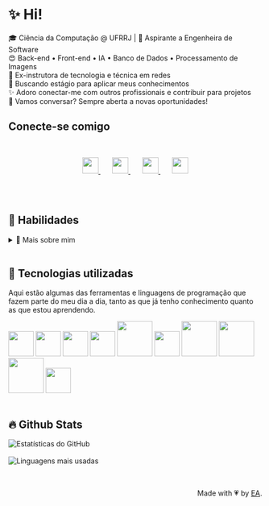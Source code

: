 <br>


# ✨ Hi!
<p>
🎓 Ciência da Computação @ UFRRJ | 🚀 Aspirante a Engenheira de Software   <br>
😍 Back-end • Front-end • IA • Banco de Dados • Processamento de Imagens   <br>
📌 Ex-instrutora de tecnologia e técnica em redes   <br>
🔎 Buscando estágio para aplicar meus conhecimentos   <br>
✨ Adoro conectar-me com outros profissionais e contribuir para projetos   <br>
📩 Vamos conversar? Sempre aberta a novas oportunidades!  <br>
</p>


## Conecte-se comigo
<br>
<p align="center">
    <a href="https://github.com/MayaraSSO" target="_blank">
    <img loading="lazy" src="https://img.icons8.com/ios-filled/50/C90076/github.png" width="32px" />
    </a>&#8287;&#8287;&#8287;&#8287;&#8287;
    <a href="https://www.linkedin.com/in/mayara-s-5151b6141/">
    <img loading="lazy" src="https://img.icons8.com/ios-filled/50/C90076/linkedin.png" width="32px" />
    </a>&#8287;&#8287;&#8287;&#8287;&#8287;
    <a href="mailto:mayarasn20@gmail.com">
    <img loading="lazy" src="https://img.icons8.com/ios-filled/50/C90076/gmail.png" width="32px" />
    </a>&#8287;&#8287;&#8287;&#8287;&#8287;
    <a href="https://www.instagram.com/mayara_s__silva/" target="_blank">
    <img loading="lazy" src="https://img.icons8.com/ios-filled/50/C90076/instagram-new.png" width="32px" />
    </a>
</p>

<br>
<br>

## 🔧 Habilidades

<details>
    <summary> 🌟 Mais sobre mim</summary> 
  
  - 🔭 Atualmente, estou focada em aplicar meu conhecimento para **construir soluções** significativas e impactantes.
  
  - 🌱 Estou **aprofundando meus estudos** nas áreas que me apaixonam, como desenvolvimento de software e inteligência artificial.
  
  - 🤝 Busco **colaborar em projetos inovadores** onde eu possa contribuir e aprender.
  
  - 💪 Sou determinada e resiliente – encaro desafios como oportunidades para **crescer**.
  </details>

<br>


## 🤖 Tecnologias utilizadas
Aqui estão algumas das ferramentas e linguagens de programação que fazem parte do meu dia a dia, tanto as que já tenho conhecimento quanto as que estou aprendendo.
<br>
<div>
<img loading="lazy" src="https://cdn.jsdelivr.net/gh/devicons/devicon@latest/icons/c/c-original.svg" width="50px" />
<img loading="lazy" src="https://cdn.jsdelivr.net/gh/devicons/devicon@latest/icons/python/python-original.svg" width="50px" />
<img loading="lazy" src="https://cdn.jsdelivr.net/gh/devicons/devicon@latest/icons/java/java-original.svg" width="50px"/>
<img loading="lazy" src="https://cdn.jsdelivr.net/gh/devicons/devicon@latest/icons/css3/css3-original.svg" width="50px"/> 
<img loading="lazy" src="https://cdn.jsdelivr.net/gh/devicons/devicon@latest/icons/html5/html5-original.svg" width="70px"/>
<img loading="lazy" src="https://cdn.jsdelivr.net/gh/devicons/devicon@latest/icons/javascript/javascript-original.svg" width="50px"/>
<img loading="lazy" src="https://cdn.jsdelivr.net/gh/devicons/devicon@latest/icons/mysql/mysql-original-wordmark.svg" width="70px"/>
<img loading="lazy" src="https://cdn.jsdelivr.net/gh/devicons/devicon@latest/icons/github/github-original.svg" width="70px"/>
<img loading="lazy" src="https://cdn.jsdelivr.net/gh/devicons/devicon@latest/icons/latex/latex-original.svg" width="70px"/>
<img loading="lazy" src="https://cdn.jsdelivr.net/gh/devicons/devicon@latest/icons/git/git-original.svg" width="50px"/>

</div>
<!-- <img loading="lazy" src="https://cdn.jsdelivr.net/gh/devicons/devicon@latest/icons/react/react-original.svg" width="70px"/> -->
<!-- <img loading="lazy" src="https://cdn.jsdelivr.net/gh/devicons/devicon@latest/icons/neo4j/neo4j-original-wordmark.svg" width="70px"/> -->

<br>

## 🔥 Github Stats

<div align="left"> 
  <img src="https://github-readme-stats-git-masterrstaa-rickstaa.vercel.app/api?username=MayaraSSO&show_icons=true&title_color=C90076&icon_color=C90076&text_color=FFF&bg_color=000&border_color=C90076&border_radius=3&line_height=20&hide_title=false" alt="Estatísticas do GitHub" style="display: block;"/>
  <br>
  <img src="https://github-readme-stats-git-masterrstaa-rickstaa.vercel.app/api/top-langs/?username=MayaraSSO&line_height=10&card_width=290&layout=compact&hide_title=false&count_private=true&langs_count=5&show_icons=true&title_color=C90076&hide=html,css,scss&bg_color=000&text_color=FFF&border_radius=3&border_color=C90076&count_private=true" alt="Linguagens mais usadas" style="display: block; margin-bottom:30"/>
</div>
  
<br> 
<div align="right">Made with 💗 by <a href="https://github.com/MayaraSSO">EA</a>.</div>
